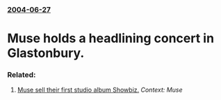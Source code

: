 ### [2004-06-27](/news/2004/06/27/index.md)

#  Muse holds a headlining concert in Glastonbury.




### Related:

1. [ Muse sell their first studio album Showbiz.](/news/1999/09/28/muse-sell-their-first-studio-album-showbiz.md) _Context: Muse_
